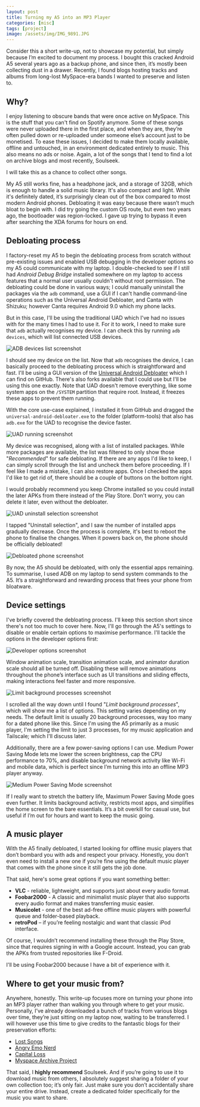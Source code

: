 ```yaml
---
layout: post
title: Turning my A5 into an MP3 Player
categories: [misc]
tags: [project]    
image: /assets/img/IMG_9891.JPG
---
```


Consider this a short write-up, not to showcase my potential, but simply because I’m excited to document my process. I bought this cracked Android A5 several years ago as a backup phone, and since then, it’s mostly been collecting dust in a drawer. Recently, I found blogs hosting tracks and albums from long-lost MySpace-era bands I wanted to preserve and listen to.

## Why?

I enjoy listening to obscure bands that were once active on MySpace. This is the stuff that you can't find on Spotify anymore. Some of these songs were never uploaded there in the first place, and when they are, they’re often pulled down or re-uploaded under someone else’s account just to be monetised. To ease these issues, I decided to make them locally available, offline and untouched, in an environment dedicated entirely to music. This also means no ads or noise. Again, a lot of the songs that I tend to find a lot on archive blogs and most recently, Soulseek.

I will take this as a chance to collect other songs.

My A5 still works fine, has a headphone jack, and a storage of 32GB, which is enough to handle a solid music library. It's also compact and light. While it's definitely dated, it’s surprisingly clean out of the box compared to most modern Android phones. Debloating it was easy because there wasn’t much bloat to begin with. I did try going the custom OS route, but even two years ago, the bootloader was region-locked. I gave up trying to bypass it even after searching the XDA forums for hours on end.

## Debloating process

I factory-reset my A5 to begin the debloating process from scratch without pre-existing issues and enabled USB debugging in the developer options so my A5 could communicate with my laptop. I double-checked to see if I still had *Android Debug Bridge* installed somewhere on my laptop to access features that a normal user usually couldn't without root permission. The debloating could be done in various ways; I could manually uninstall the packages via the `adb` command, use a GUI if I can't handle command-line operations such as the Universal Android Debloater, and Canta with Shizuku; however Canta requires Android 9.0 which my phone lacks.

But in this case, I'll be using the traditional UAD which I've had no issues with for the many times I had to use it. For it to work, I need to make sure that `adb` actually recognises my device. I can check this by running `adb devices`, which will list connected USB devices.

![ADB devices list screenshot](assets/img/adb-devices-screenshot.png)

I should see my device on the list. Now that `adb` recognises the device, I can basically proceed to the debloating process which is straightforward and fast. I'll be using a GUI version of the [Universal Android Debloater](https://github.com/0x192/universal-android-debloater) which I can find on GitHub. There's also forks available that I could use but I'll be using this one exactly. Note that UAD doesn't remove everything, like some system apps on the `/SYSTEM` partition that require root. Instead, it freezes these apps to prevent them running.

With the core use-case explained, I installed it from GitHub and dragged the `universal-android-debloater.exe` to the folder (platform-tools) that also has `adb.exe` for the UAD to recognise the device faster.

![UAD running screenshot](assets/img/uad-running-screenshot.png)

My device was recognised, along with a list of installed packages. While more packages are available, the list was filtered to only show those "*Recommended*" for safe debloating. If there are any apps I'd like to keep, I can simply scroll through the list and uncheck them before proceeding. If I feel like I made a mistake, I can also restore apps. Once I checked the apps I'd like to get rid of, there should be a couple of buttons on the bottom right.

I would probably recommend you keep Chrome installed so you could install the later APKs from there instead of the Play Store. Don't worry, you can delete it later, even without the debloater.

![UAD uninstall selection screenshot](assets/img/uad-uninstall-selection.png)

I tapped "Uninstall selection", and I saw the number of installed apps gradually decrease. Once the process is complete, it's best to reboot the phone to finalise the changes. When it powers back on, the phone should be officially debloated!

![Debloated phone screenshot](assets/img/debloated-phone.png)

By now, the A5 should be debloated, with only the essential apps remaining. To summarise, I used ADB on my laptop to send system commands to the A5. It’s a straightforward and rewarding process that frees your phone from bloatware.

## Device settings

I've briefly covered the debloating process. I'll keep this section short since there's not too much to cover here. Now, I'll go through the A5's settings to disable or enable certain options to maximise performance. I'll tackle the options in the developer options first:

![Developer options screenshot](assets/img/developer-options.png)

Window animation scale, transition animation scale, and animator duration scale should all be turned off. Disabling these will remove animations throughout the phone’s interface such as UI transitions and sliding effects, making interactions feel faster and more responsive.

![Limit background processes screenshot](assets/img/limit-background-processes.png)

I scrolled all the way down until I found "*Limit background processes*", which will show me a list of options. This setting varies depending on my needs. The default limit is usually 20 background processes, way too many for a dated phone like this. Since I'm using the A5 primarily as a music player, I'm setting the limit to just 3 processes, for my music application and Tailscale; which I'll discuss later.

Additionally, there are a few power-saving options I can use. Medium Power Saving Mode lets me lower the screen brightness, cap the CPU performance to 70%, and disable background network activity like Wi-Fi and mobile data, which is perfect since I’m turning this into an offline MP3 player anyway.

![Medium Power Saving Mode screenshot](assets/img/medium-power-saving.png)

If I really want to stretch the battery life, Maximum Power Saving Mode goes even further. It limits background activity, restricts most apps, and simplifies the home screen to the bare essentials. It’s a bit overkill for casual use, but useful if I’m out for hours and want to keep the music going.

## A music player

With the A5 finally debloated, I started looking for offline music players that don’t bombard you with ads and respect your privacy. Honestly, you don’t even need to install a new one if you’re fine using the default music player that comes with the phone since it still gets the job done.

That said, here's some great options if you want something better:

- **VLC** - reliable, lightweight, and supports just about every audio format.  
- **Foobar2000** - A classic and minimalist music player that also supports every audio format and makes transferring music easier.  
- **Musicolet** - one of the best ad-free offline music players with powerful queue and folder-based playback.  
- **retroPod** – if you’re feeling nostalgic and want that classic iPod interface.

Of course, I wouldn’t recommend installing these through the Play Store, since that requires signing in with a Google account. Instead, you can grab the APKs from trusted repositories like F-Droid.

I'll be using Foobar2000 because I have a bit of experience with it.

## Where to get your music from?

Anywhere, honestly. This write-up focuses more on turning your phone into an MP3 player rather than walking you through where to get your music. Personally, I’ve already downloaded a bunch of tracks from various blogs over time, they’re just sitting on my laptop now, waiting to be transferred. I will however use this time to give credits to the fantastic blogs for their preservation efforts:

- [Lost Songs](https://lostsongshc.blogspot.com/)  
- [Angry Emo Nerd](https://angryemonerd.blogspot.com/)  
- [Capital Loss](https://canadianwastelandarchives.blogspot.com/)  
- [Myspace Archive Project](https://archive.org/details/myspace-Music)

That said, I **highly recommend** Soulseek. And if you’re going to use it to download music from others, I absolutely suggest sharing a folder of your own collection too; it’s only fair. Just make sure you don’t accidentally share your entire drive. Instead, create a dedicated folder specifically for the music you want to share.

